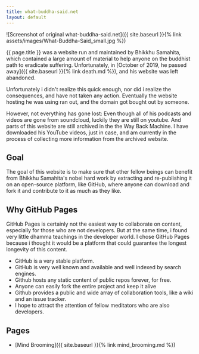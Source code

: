 ```yaml
---
title: what-buddha-said.net
layout: default
---
```


![Screenshot of original what-buddha-said.net]({{ site.baseurl }}{% link assets/images/What-Buddha-Said_small.jpg %})

{{ page.title }} was a website run and maintained by Bhikkhu Samahita, which
contained a large amount of material to help anyone on the buddhist path to
eradicate suffering. Unfortunately, in [October of 2019, he passed away]({{ site.baseurl }}{% link death.md %}), and his
website was left abandoned. 

Unfortunately i didn't realize this quick enough, nor did i realize the consequences, and have not taken any action. Eventually the website hosting he was using ran out, and the domain got bought out by someone. 

However, not everything has gone lost: Even though all of his podcasts and videos are gone from soundcloud, luckily they are still on youtube. And parts of this website are still archived in the the Way Back Machine. I have downloaded his YouTube videos, just in case, and am currently in the process of collecting more information from the archived website.

## Goal

The goal of this website is to make sure that other fellow beings can benefit from Bhikkhu Samahita's nobel hard work by extracting and re-publishing it on an open-source platform, like GitHub, where anyone can download and fork it and contribute to it as much as they like.

## Why GitHub Pages

GitHub Pages is certainly not the easiest way to collaborate on content, especially for those who are not developers. But at the same time, i found very little dhamma teachings in the developer world. I chose GitHub Pages because i thought it would be a platform that could guarantee the longest longevity of this content.

* GitHub is a very stable platform.
* GitHub is very well known and available and well indexed by search engines.
* Github hosts any static content of public repos forever, for free.
* Anyone can easily fork the entire project and keep it alive
* Github provides a public and wide array of collaboration tools, like a wiki and an issue tracker.
* I hope to attract the attention of fellow meditators who are also developers.

## Pages 

- [Mind Brooming]({{ site.baseurl }}{% link mind_brooming.md %})
